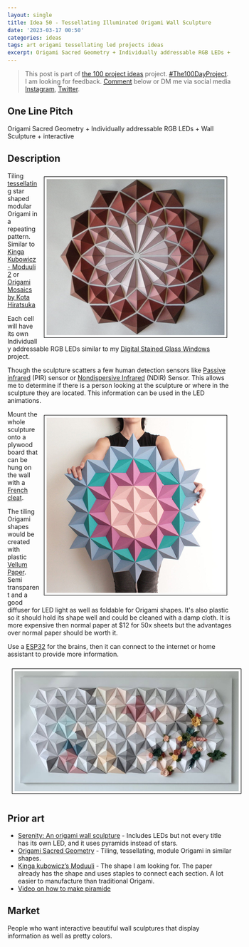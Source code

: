 ```yaml
---
layout: single
title: Idea 50 - Tessellating Illuminated Origami Wall Sculpture
date: '2023-03-17 00:50'
categories: ideas
tags: art origami tessellating led projects ideas
excerpt: Origami Sacred Geometry + Individually addressable RGB LEDs + Wall Sculpture + interactive
---
```


> This post is part of [the 100 project ideas](https://blog.abluestar.com/projects/2023-100-ideas/) project. [#The100DayProject](https://www.the100dayproject.org/). I am looking for feedback. <a href='#utterances-comments'>Comment</a> below or DM me via social media <a href="https://instagram.com/funvill" rel="nofollow noopener noreferrer"><i class="fab fa-fw fa-instagram" aria-hidden="true"></i><span class="label">Instagram</span></a>, <a href="https://twitter.com/funvill" rel="nofollow noopener noreferrer"><i class="fab fa-fw fa-twitter" aria-hidden="true"></i><span class="label">Twitter</span></a>.

## One Line Pitch

Origami Sacred Geometry + Individually addressable RGB LEDs + Wall Sculpture + interactive

## Description

<a href='https://www.flickr.com/photos/origamimosaicworks/8333076712/in/photostream/'><img src="/public/uploads/2023/kota-hiratsuka--red-mini-flower.png" alt="kota-hiratsuka--red-mini-flower" style="float: right; margin: 10px; border: 1px solid black; padding: 5px"/></a>Tiling [tessellating](https://en.wikipedia.org/wiki/Tessellation) star shaped modular Origami in a repeating pattern. Similar to [Kinga Kubowicz - Moduuli](https://www.instagram.com/p/Cbcz24_q4Er/?hl=en) [2](https://www.kingkongdesign.com/moduulipaperpanels) or [Origami Mosaics by Kota Hiratsuka](https://www.thisiscolossal.com/2012/12/origami-mosaics-by-kota-hiratsuka/)

Each cell will have its own Individually addressable RGB LEDs similar to my [Digital Stained Glass Windows](https://blog.abluestar.com/projects/2018-stained-glass-window/) project.

Though the sculpture scatters a few human detection sensors like [Passive infrared](https://en.wikipedia.org/wiki/Passive_infrared_sensor) (PIR) sensor or [Nondispersive Infrared](https://en.wikipedia.org/wiki/Nondispersive_infrared_sensor) (NDIR) Sensor. This allows me to determine if there is a person looking at the sculpture or where in the sculpture they are located. This information can be used in the LED animations.

<a href='https://www.re-thinkingthefuture.com/article/kinga-kubowicz-has-created-moduuli-a-collection-of-geometric-origami-wall-art/'><img src="/public/uploads/2023/kinga-kubowicz--moduuli.png" alt="kinga-kubowicz--moduuli." style="float: right; margin: 10px; border: 1px solid black; padding: 5px"/></a>Mount the whole sculpture onto a plywood board that can be hung on the wall with a [French cleat](https://en.wikipedia.org/wiki/French_cleat).

The tiling Origami shapes would be created with plastic [Vellum Paper](https://www.amazon.com/gp/product/B082D1FYTL). Semi transparent and a good diffuser for LED light as well as foldable for Origami shapes. It's also plastic so it should hold its shape well and could be cleaned with a damp cloth. It is more expensive then normal paper at $12 for 50x sheets but the advantages over normal paper should be worth it.

Use a [ESP32](https://www.espressif.com/en/products/socs/esp32) for the brains, then it can connect to the internet or home assistant to provide more information.

<img src="/public/uploads/2023/charlyn-serenity.png" alt="serenity" style="float: center; margin: 10px; border: 1px solid black; padding: 5px"/>

## Prior art

- [Serenity: An origami wall sculpture](https://charlyn.codes/origami-wall-art/) - Includes LEDs but not every title has its own LED, and it uses pyramids instead of stars.
- [Origami Sacred Geometry](http://cocosato.co.uk/portfolio/origami-sacred-geometry/) - Tiling, tessellating, module Origami in similar shapes.
- [Kinga kubowicz’s Moduuli](https://www.re-thinkingthefuture.com/article/kinga-kubowicz-has-created-moduuli-a-collection-of-geometric-origami-wall-art/) - The shape I am looking for. The paper already has the shape and uses staples to connect each section. A lot easier to manufacture than traditional Origami.
- [Video on how to make piramide](https://www.youtube.com/watch?v=0yioThqkxvg)

## Market

People who want interactive beautiful wall sculptures that display information as well as pretty colors.
